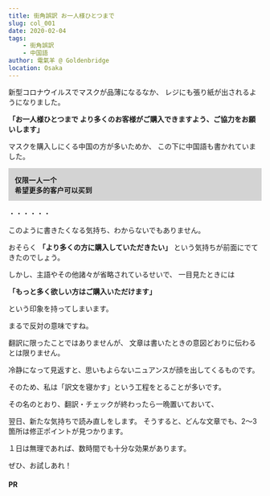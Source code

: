 ```yaml
---
title: 街角誤訳 お一人様ひとつまで
slug: col_001
date: 2020-02-04
tags: 
    - 街角誤訳
    - 中国語
author: 電氣羊 @ Goldenbridge
location: Osaka
---
```


新型コロナウイルスでマスクが品薄になるなか、
レジにも張り紙が出されるようになりました。

**「お一人様ひとつまで より多くのお客様がご購入できますよう、ご協力をお願いします」**

マスクを購入しにくる中国の方が多いためか、
この下に中国語も書かれていました。

<div style="font-family:'Noto Sans CJK SC'; font-weight: bold; background-color: LightGrey; padding: 0.8rem">
    仅限一人一个<br >
    希望更多的客户可以买到
</div>


・・・・・・

このように書きたくなる気持ち、わからないでもありません。

おそらく **「より多くの方に購入していただきたい」** という気持ちが前面にでてきたのでしょう。

しかし、主語やその他諸々が省略されているせいで、
一目見たときには

**「もっと多く欲しい方はご購入いただけます」**

という印象を持ってしまいます。

まるで反対の意味ですね。

翻訳に限ったことではありませんが、
文章は書いたときの意図どおりに伝わるとは限りません。

冷静になって見返すと、思いもよらないニュアンスが顔を出してくるものです。

そのため、私は「訳文を寝かす」という工程をとることが多いです。

その名のとおり、翻訳・チェックが終わったら一晩置いておいて、

翌日、新たな気持ちで読み直しをします。
そうすると、どんな文章でも、2〜3箇所は修正ポイントが見つかります。

１日は無理であれば、数時間でも十分な効果があります。

ぜひ、お試しあれ！

#### PR
<ad-text ad="regexp"></ad-text>

<ad-link ad="regexp"></ad-link>
<ad-link-box ad="audible"></ad-link-box>

<link-to></link-to>
